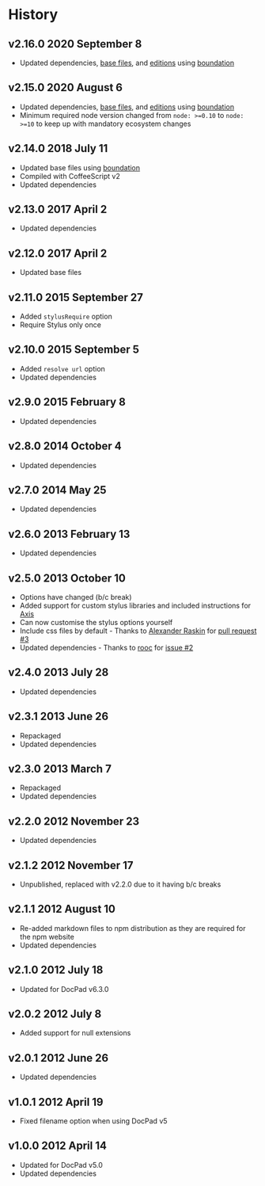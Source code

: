 # History

## v2.16.0 2020 September 8

-   Updated dependencies, [base files](https://github.com/bevry/base), and [editions](https://editions.bevry.me) using [boundation](https://github.com/bevry/boundation)

## v2.15.0 2020 August 6

-   Updated dependencies, [base files](https://github.com/bevry/base), and [editions](https://editions.bevry.me) using [boundation](https://github.com/bevry/boundation)
-   Minimum required node version changed from `node: >=0.10` to `node: >=10` to keep up with mandatory ecosystem changes

## v2.14.0 2018 July 11

-   Updated base files using [boundation](https://github.com/bevry/boundation)
-   Compiled with CoffeeScript v2
-   Updated dependencies

## v2.13.0 2017 April 2

-   Updated dependencies

## v2.12.0 2017 April 2

-   Updated base files

## v2.11.0 2015 September 27

-   Added `stylusRequire` option
-   Require Stylus only once

## v2.10.0 2015 September 5

-   Added `resolve url` option
-   Updated dependencies

## v2.9.0 2015 February 8

-   Updated dependencies

## v2.8.0 2014 October 4

-   Updated dependencies

## v2.7.0 2014 May 25

-   Updated dependencies

## v2.6.0 2013 February 13

-   Updated dependencies

## v2.5.0 2013 October 10

-   Options have changed (b/c break)
-   Added support for custom stylus libraries and included instructions for [Axis](http://roots.cx/axis/)
-   Can now customise the stylus options yourself
-   Include css files by default - Thanks to [Alexander Raskin](https://github.com/intval) for [pull request #3](https://github.com/docpad/docpad-plugin-stylus/pull/3)
-   Updated dependencies - Thanks to [rooc](https://github.com/rooc) for [issue #2](https://github.com/docpad/docpad-plugin-stylus/issues/2)

## v2.4.0 2013 July 28

-   Updated dependencies

## v2.3.1 2013 June 26

-   Repackaged
-   Updated dependencies

## v2.3.0 2013 March 7

-   Repackaged
-   Updated dependencies

## v2.2.0 2012 November 23

-   Updated dependencies

## v2.1.2 2012 November 17

-   Unpublished, replaced with v2.2.0 due to it having b/c breaks

## v2.1.1 2012 August 10

-   Re-added markdown files to npm distribution as they are required for the npm website
-   Updated dependencies

## v2.1.0 2012 July 18

-   Updated for DocPad v6.3.0

## v2.0.2 2012 July 8

-   Added support for null extensions

## v2.0.1 2012 June 26

-   Updated dependencies

## v1.0.1 2012 April 19

-   Fixed filename option when using DocPad v5

## v1.0.0 2012 April 14

-   Updated for DocPad v5.0
-   Updated dependencies
